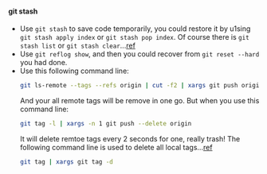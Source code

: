 #### git stash
- Use `git stash` to save code temporarily, you could restore it by u1sing `git stash apply index` or `git stash pop index`. Of course there is `git stash list` or `git stash clear`...[ref](https://www.git-scm.com/docs/git-stash)
- Use `git reflog show`, and then you could recover from `git reset --hard` you had done.
- Use this following command line:
  ```bash
  git ls-remote --tags --refs origin | cut -f2 | xargs git push origin --delete
  ```
  And your all remote tags will be remove in one go. But when you use this command line:
  ```bash
  git tag -l | xargs -n 1 git push --delete origin
  ```
  It will delete remtoe tags every 2 seconds for one, really trash! The following command line is used to delete all local tags...[ref](https://stackoverflow.com/questions/19542301/delete-all-tags-from-a-git-repository)
  ```bash
  git tag | xargs git tag -d
  ```
